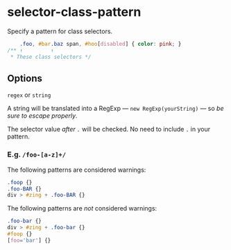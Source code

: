 # selector-class-pattern

Specify a pattern for class selectors.

```css
    .foo, #bar.baz span, #hoo[disabled] { color: pink; }
/** ↑         ↑
 * These class selectors */
```

## Options

`regex` or `string`

A string will be translated into a RegExp — `new RegExp(yourString)` — so *be sure to escape properly*.

The selector value *after `.`* will be checked. No need to include `.` in your pattern.

### E.g. `/foo-[a-z]+/`

The following patterns are considered warnings:

```css
.foop {}
.foo-BAR {}
div > #zing + .foo-BAR {}
```

The following patterns are *not* considered warnings:

```css
.foo-bar {}
div > #zing + .foo-bar {}
#foop {}
[foo='bar'] {}
```
